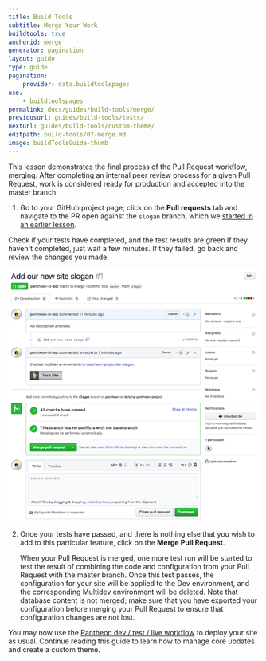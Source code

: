 ```yaml
---
title: Build Tools
subtitle: Merge Your Work
buildtools: true
anchorid: merge
generator: pagination
layout: guide
type: guide
pagination:
    provider: data.buildtoolspages
use:
    - buildtoolspages
permalink: docs/guides/build-tools/merge/
previousurl: guides/build-tools/tests/
nexturl: guides/build-tools/custom-theme/
editpath: build-tools/07-merge.md
image: buildToolsGuide-thumb
---
```

This lesson demonstrates the final process of the Pull Request workflow, merging. After completing an internal peer review process for a given Pull Request, work is considered ready for production and accepted into the master branch.

1.  Go to your GitHub project page, click on the **Pull requests** tab and navigate to the PR open against the `slogan` branch, which we [started in an earlier lesson](/docs/guides/build-tools/new-pr/).

  Check if your tests have completed, and the test results are green If they haven't completed, just wait a few minutes. If they failed, go back and review the changes you made.

  ![Passed Pull Request](/source/docs/assets/images/pr-workflow/slogan-pr-passed.png)

2.  Once your tests have passed, and there is nothing else that you wish to add to this particular feature, click on the **Merge Pull Request**.

    When your Pull Request is merged, one more test run will be started to test the result of combining the code and configuration from your Pull Request with the master branch. Once this test passes, the configuration for your site will be applied to the Dev environment, and the corresponding Multidev environment will be deleted. Note that database content is not merged; make sure that you have exported your configuration before merging your Pull Request to ensure that configuration changes are not lost.

You may now use the [Pantheon dev / test / live workflow](https://pantheon.io/docs/pantheon-workflow/) to deploy your site as usual. Continue reading this guide to learn how to manage core updates and create a custom theme.
